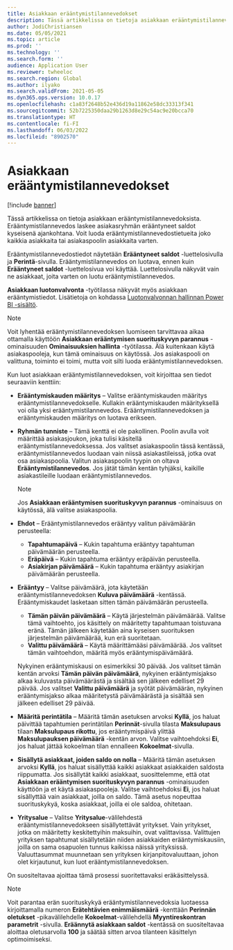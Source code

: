 ```yaml
---
title: Asiakkaan erääntymistilannevedokset
description: Tässä artikkelissa on tietoja asiakkaan erääntymistilannevedoksista. Erääntymistilannevedos laskee asiakasryhmän erääntyneet saldot kyseisenä ajankohtana.
author: JodiChristiansen
ms.date: 05/05/2021
ms.topic: article
ms.prod: ''
ms.technology: ''
ms.search.form: ''
audience: Application User
ms.reviewer: twheeloc
ms.search.region: Global
ms.author: ilyako
ms.search.validFrom: 2021-05-05
ms.dyn365.ops.version: 10.0.17
ms.openlocfilehash: c1a83f2648b52e436d19a11862e58dc33313f341
ms.sourcegitcommit: 52b7225350daa29b1263d8e29c54ac9e20bcca70
ms.translationtype: HT
ms.contentlocale: fi-FI
ms.lasthandoff: 06/03/2022
ms.locfileid: "8902570"
---
```

# <a name="customer-aging-snapshots"></a>Asiakkaan erääntymistilannevedokset

[!include [banner](../includes/banner.md)]

Tässä artikkelissa on tietoja asiakkaan erääntymistilannevedoksista. Erääntymistilannevedos laskee asiakasryhmän erääntyneet saldot kyseisenä ajankohtana. Voit luoda erääntymistilannevedostietueita joko kaikkia asiakkaita tai asiakaspoolin asiakkaita varten.

Erääntymistilannevedostiedot näytetään **Erääntyneet saldot** -luettelosivulla ja **Perintä**-sivulla. Erääntymistilannevedos on luotava, ennen kuin **Erääntyneet saldot** -luettelosivua voi käyttää. Luettelosivulla näkyvät vain ne asiakkaat, joita varten on luotu erääntymistilannevedos.

**Asiakkaan luotonvalvonta** -työtilassa näkyvät myös asiakkaan erääntymistiedot. Lisätietoja on kohdassa [Luotonvalvonnan hallinnan Power BI -sisältö](credit-collections-power-bi.md).

> [!NOTE]
> Voit lyhentää erääntymistilannevedoksen luomiseen tarvittavaa aikaa ottamalla käyttöön **Asiakkaan erääntymisen suorituskyvyn parannus** -ominaisuuden **Ominaisuuksien hallinta** -työtilassa. Älä kuitenkaan käytä asiakaspooleja, kun tämä ominaisuus on käytössä. Jos asiakaspooli on valittuna, toiminto ei toimi, mutta voit silti luoda erääntymistilannevedoksen.

Kun luot asiakkaan erääntymistilannevedoksen, voit kirjoittaa sen tiedot seuraaviin kenttiin:

- **Erääntymiskauden määritys** – Valitse erääntymiskauden määritys erääntymistilannevedokselle. Kullakin erääntymiskauden määrityksellä voi olla yksi erääntymistilannevedos. Erääntymistilannevedoksen ja erääntymiskauden määritys on luotava erikseen.
- **Ryhmän tunniste** – Tämä kenttä ei ole pakollinen. Poolin avulla voit määrittää asiakasjoukon, joka tulisi käsitellä erääntymistilannevedoksessa. Jos valitset asiakaspoolin tässä kentässä, erääntymistilannevedos luodaan vain niissä asiakastileissä, jotka ovat osa asiakaspoolia. Valitun asiakaspoolin tyypin on oltava **Erääntymistilannevedos**. Jos jätät tämän kentän tyhjäksi, kaikille asiakastileille luodaan erääntymistilannevedos.

    > [!NOTE]
    > Jos **Asiakkaan erääntymisen suorituskyvyn parannus** -ominaisuus on käytössä, älä valitse asiakaspoolia.

- **Ehdot** – Erääntymistilannevedos erääntyy valitun päivämäärän perusteella:

    - **Tapahtumapäivä** – Kukin tapahtuma erääntyy tapahtuman päivämäärän perusteella.
    - **Eräpäivä** – Kukin tapahtuma erääntyy eräpäivän perusteella.
    - **Asiakirjan päivämäärä** – Kukin tapahtuma erääntyy asiakirjan päivämäärän perusteella.

- **Erääntyy** – Valitse päivämäärä, jota käytetään erääntymistilannevedoksen **Kuluva päivämäärä** -kentässä. Erääntymiskaudet lasketaan sitten tämän päivämäärän perusteella. 

    - **Tämän päivän päivämäärä** – Käytä järjestelmän päivämäärää. Valitse tämä vaihtoehto, jos käsittely on määritetty tapahtumaan toistuvana eränä. Tämän jälkeen käytetään aina kyseisen suorituksen järjestelmän päivämäärää, kun erä suoritetaan.
    - **Valittu päivämäärä** – Käytä määrittämääsi päivämäärää. Jos valitset tämän vaihtoehdon, määritä myös erääntymispäivämäärä.

    Nykyinen erääntymiskausi on esimerkiksi 30 päivää. Jos valitset tämän kentän arvoksi **Tämän päivän päivämäärä**, nykyinen erääntymisjakso alkaa kuluvasta päivämäärästä ja sisältää sen jälkeen edelliset 29 päivää. Jos valitset **Valittu päivämäärä** ja syötät päivämäärän, nykyinen erääntymisjakso alkaa määritetystä päivämäärästä ja sisältää sen jälkeen edelliset 29 päivää.

- **Määritä perintätila** – Määritä tämän asetuksen arvoksi **Kyllä**, jos haluat päivittää tapahtumien perintätilan **Perinnät**-sivulla tilasta **Maksulupaus** tilaan **Maksulupaus rikottu**, jos erääntymispäivä ylittää **Maksulupauksen päivämäärä** -kentän arvon. Valitse vaihtoehdoksi **Ei**, jos haluat jättää kokoelman tilan ennalleen **Kokoelmat**-sivulla.
- **Sisällytä asiakkaat, joiden saldo on nolla** – Määritä tämän asetuksen arvoksi **Kyllä**, jos haluat sisällyttää kaikki asiakkaat asiakkaiden saldosta riippumatta. Jos sisällytät kaikki asiakkaat, suosittelemme, että otat **Asiakkaan erääntymisen suorituskyvyn parannus** -ominaisuuden käyttöön ja et käytä asiakaspooleja. Valitse vaihtoehdoksi **Ei**, jos haluat sisällyttää vain asiakkaat, joilla on saldo. Tämä asetus nopeuttaa suorituskykyä, koska asiakkaat, joilla ei ole saldoa, ohitetaan.
- **Yritysalue** – Valitse **Yritysalue**-välilehdestä erääntymistilannevedokseen sisällytettävät yritykset. Vain yritykset, jotka on määritetty keskitettyihin maksuihin, ovat valittavissa. Valittujen yrityksen tapahtumat sisällytetään niiden asiakkaiden erääntymiskausiin, joilla on sama osapuolen tunnus kaikissa näissä yrityksissä. Valuuttasummat muunnetaan sen yrityksen kirjanpitovaluuttaan, johon olet kirjautunut, kun luot erääntymistilannevedoksen.

On suositeltavaa ajoittaa tämä prosessi suoritettavaksi eräkäsittelyssä.

> [!NOTE]
> Voit parantaa erän suorituskykyä erääntymistilannevedoksia luotaessa kirjoittamalla numeron **Erätehtävien enimmäismäärä** -kenttään **Perinnän oletukset** -pikavälilehdelle **Kokoelmat**-välilehdellä **Myyntireskontran parametrit** -sivulla. **Eräännytä asiakkaan saldot** -kentässä on suositeltavaa aloittaa oletusarvolla **100** ja säätää sitten arvoa tilanteen käsittelyn optimoimiseksi.

